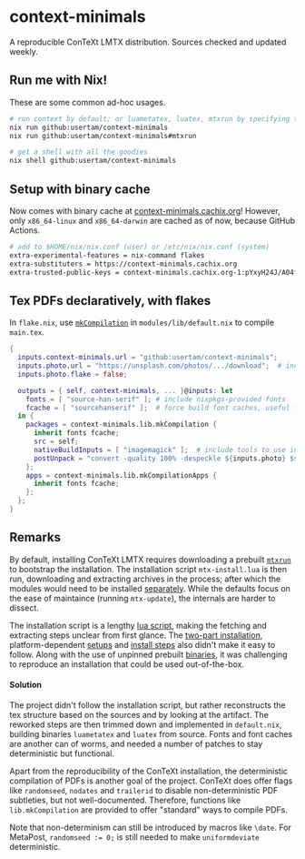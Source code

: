 # context-minimals
A reproducible ConTeXt LMTX distribution. Sources checked and updated weekly.

## Run me with Nix!
These are some common ad-hoc usages.
```sh
# run context by default; or luametatex, luatex, mtxrun by specifying them
nix run github:usertam/context-minimals
nix run github:usertam/context-minimals#mtxrun

# get a shell with all the goodies
nix shell github:usertam/context-minimals
```

## Setup with binary cache
Now comes with binary cache at [context-minimals.cachix.org][6]! However, only `x86_64-linux` and `x86_64-darwin` are cached as of now, because GitHub Actions.
```sh
# add to $HOME/nix/nix.conf (user) or /etc/nix/nix.conf (system)
extra-experimental-features = nix-command flakes
extra-substituters = https://context-minimals.cachix.org
extra-trusted-public-keys = context-minimals.cachix.org-1:pYxyH24J/A04fznRlYbTTjWrn9EsfUQvccGMjfXMdj0=
```

## Tex PDFs declaratively, with flakes
In `flake.nix`, use [`mkCompilation`][7] in `modules/lib/default.nix` to compile `main.tex`.
```nix
{
  inputs.context-minimals.url = "github:usertam/context-minimals";
  inputs.photo.url = "https://unsplash.com/photos/.../download";  # include extra files, but only in `nix build`
  inputs.photo.flake = false;

  outputs = { self, context-minimals, ... }@inputs: let
    fonts = [ "source-han-serif" ]; # include nixpkgs-provided fonts
    fcache = [ "sourcehanserif" ];  # force build font caches, useful for slow CJK fonts
  in {
    packages = context-minimals.lib.mkCompilation {
      inherit fonts fcache;
      src = self;
      nativeBuildInputs = [ "imagemagick" ];  # include tools to use in `postUnpack`
      postUnpack = "convert -quality 100% -despeckle ${inputs.photo} $sourceRoot/photo.jpeg";
    };
    apps = context-minimals.lib.mkCompilationApps {
      inherit fonts fcache;
    };
  };
}
```

## Remarks
By default, installing ConTeXt LMTX requires downloading a prebuilt [`mtxrun`][1] to bootstrap the installation. The installation script `mtx-install.lua` is then run, downloading and extracting archives in the process; after which the modules would need to be installed [separately][2]. While the defaults focus on the ease of maintaince (running `mtx-update`), the internals are harder to dissect.

The installation script is a lengthy [lua script][1], making the fetching and extracting steps unclear from first glance. The [two-part installation][2], platform-dependent [setups][3] and [install steps][4] also didn't make it easy to follow. Along with the use of unpinned prebuilt [binaries][5], it was challenging to reproduce an installation that could be used out-of-the-box.

#### Solution
The project didn't follow the installation script, but rather reconstructs the tex structure based on the sources and by looking at the artifact. The reworked steps are then trimmed down and implemented in `default.nix`, building binaries `luametatex` and `luatex` from source. Fonts and font caches are another can of worms, and needed a number of patches to stay deterministic but functional.

Apart from the reproducibility of the ConTeXt installation, the deterministic compilation of PDFs is another goal of the project. ConTeXt does offer flags like `randomseed`, `nodates` and `trailerid` to disable non-deterministic PDF subtleties, but not well-documented. Therefore, functions like `lib.mkCompilation` are provided to offer "standard" ways to compile PDFs.

Note that non-determinism can still be introduced by macros like `\date`. For MetaPost, `randomseed := 0;` is still needed to make `uniformdeviate` deterministic.

[1]: https://distribution.contextgarden.net/setup/linux-64/bin
[2]: https://wiki.contextgarden.net/Modules#ConTeXt_LMTX
[3]: https://distribution.contextgarden.net/setup
[4]: https://wiki.contextgarden.net/Installing_ConTeXt_LMTX_on_MacOS
[5]: https://distribution.contextgarden.net/current/bin
[6]: https://context-minimals.cachix.org
[7]: https://github.com/usertam/context-minimals/blob/53f85e8ea12c5017b230eb3fc6dc38451e637541/modules/lib/default.nix#L7
